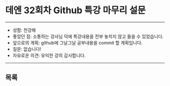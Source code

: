 # 데엔 32회차 Github 특강 마무리 설문
---
- 성함: 천강해
- 좋았던 점: 소통하는 강사님 덕에 특강내용을 전부 놓치지 않고 들을 수 있었습니다.
- 앞으로의 계획: github에 그날그날 공부내용을 commit 할 계획입니다.
- 질문: 없습니다!
- 자유로운 의견: 유익한 강의 감사합니다.
----
## 목록
